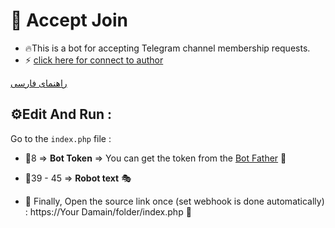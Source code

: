 # 🤖 Accept Join
- 🔥This is a bot for accepting Telegram channel membership requests.
- ⚡️ [click here for connect to author](https://t.me/ixAmirCom)

[راهنمای فارسی](https://github.com/ixAmirCom/commenter/blob/main/lan/README.fa.md)

## ⚙️Edit And Run :

Go to the ` index.php ` file :

- 📌8 => **Bot Token** => You can get the token from the [Bot Father](https://t.me/botfather) 🤖

- 📌39 - 45 =>  **Robot text** 🎭

- 📌 Finally, Open the source link once (set webhook is done automatically) : https://Your Damain/folder/index.php  🔗

